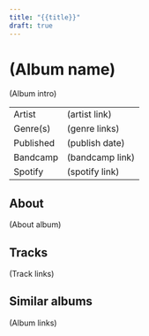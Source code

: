 ```yaml
---
title: "{{title}}"
draft: true
---
```


# (Album name)

(Album intro)

|              |                                  |
| ------------ | -------------------------------- |
| Artist       | (artist link)                    |
| Genre(s)     | (genre links)                    |
| Published    | (publish date)                   |
| Bandcamp     | (bandcamp link)                  |
| Spotify      | (spotify link)                   |

## About
(About album)

## Tracks
(Track links)

## Similar albums
(Album links)